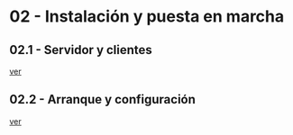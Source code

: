 # 02 - Instalación y puesta en marcha

## 02.1 - Servidor y clientes
[ver](https://github.com/AcademiaBinaria/MongoDB/blob/master/02-instalacion-y-arranque/02.1-servidor-y-clientes-md)  

## 02.2 - Arranque y configuración
[ver](https://github.com/AcademiaBinaria/MongoDB/blob/master/02-instalacion-y-arranque/02.1-servidor-y-clientes-md)
